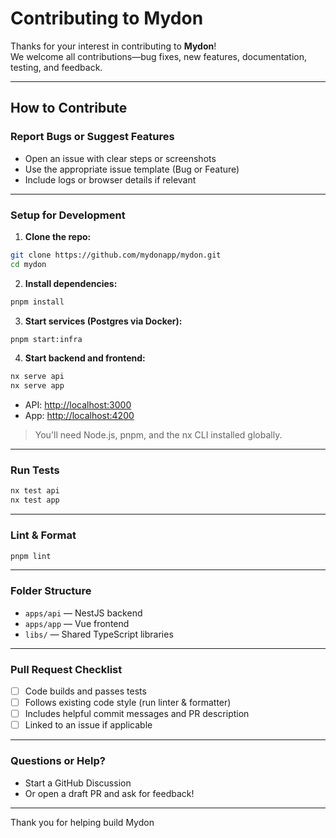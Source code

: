 # Contributing to Mydon

Thanks for your interest in contributing to **Mydon**!  
We welcome all contributions—bug fixes, new features, documentation, testing, and feedback.

---

## How to Contribute

### Report Bugs or Suggest Features

- Open an issue with clear steps or screenshots
- Use the appropriate issue template (Bug or Feature)
- Include logs or browser details if relevant

---

### Setup for Development

1. **Clone the repo:**

```bash
git clone https://github.com/mydonapp/mydon.git
cd mydon
```

2. **Install dependencies:**

```bash
pnpm install
```

3. **Start services (Postgres via Docker):**

```bash
pnpm start:infra
```

4. **Start backend and frontend:**

```bash
nx serve api
nx serve app
```

- API: [http://localhost:3000](http://localhost:3000)
- App: [http://localhost:4200](http://localhost:4200)

> You'll need Node.js, pnpm, and the nx CLI installed globally.

---

### Run Tests

```bash
nx test api
nx test app
```

---

### Lint & Format

```bash
pnpm lint
```

---

### Folder Structure

- `apps/api` — NestJS backend
- `apps/app` — Vue frontend
- `libs/` — Shared TypeScript libraries

---

### Pull Request Checklist

- [ ] Code builds and passes tests
- [ ] Follows existing code style (run linter & formatter)
- [ ] Includes helpful commit messages and PR description
- [ ] Linked to an issue if applicable

---

### Questions or Help?

- Start a GitHub Discussion
- Or open a draft PR and ask for feedback!

---

Thank you for helping build Mydon
